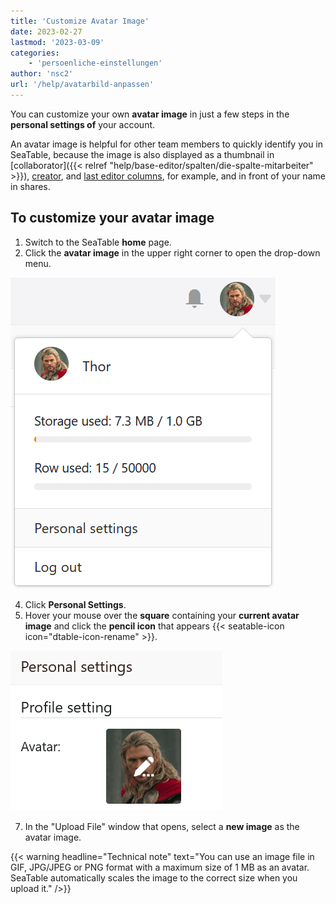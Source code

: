 ```yaml
---
title: 'Customize Avatar Image'
date: 2023-02-27
lastmod: '2023-03-09'
categories:
    - 'persoenliche-einstellungen'
author: 'nsc2'
url: '/help/avatarbild-anpassen'
---
```


You can customize your own **avatar image** in just a few steps in the **personal settings of** your account.

An avatar image is helpful for other team members to quickly identify you in SeaTable, because the image is also displayed as a thumbnail in [collaborator]({{< relref "help/base-editor/spalten/die-spalte-mitarbeiter" >}}), [creator](https://seatable.io/en/docs/datum-dauer-und-personen/die-spalten-ersteller-und-erstellt/), and [last editor columns](https://seatable.io/en/docs/datum-dauer-und-personen/die-spalten-letzter-bearbeiter-und-zuletzt-bearbeitet/), for example, and in front of your name in shares.

## To customize your avatar image

1. Switch to the SeaTable **home** page.
2. Click the **avatar image** in the upper right corner to open the drop-down menu.

![Open personal settings via drop-down menu](images/Persoenliche-Einstellungen-ueber-Drop-down-Menue-oeffnen.png)

4. Click **Personal Settings**.
5. Hover your mouse over the **square** containing your **current avatar image** and click the **pencil icon** that appears {{< seatable-icon icon="dtable-icon-rename" >}}.

![Upload avatar image](images/Avatarbild-hochladen.png)

7. In the "Upload File" window that opens, select a **new image** as the avatar image.

{{< warning  headline="Technical note"  text="You can use an image file in GIF, JPG/JPEG or PNG format with a maximum size of 1 MB as an avatar. SeaTable automatically scales the image to the correct size when you upload it." />}}

